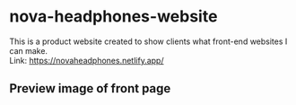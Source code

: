 # nova-headphones-website
This is a product website created to show clients what front-end websites I can make.
<br>Link: https://novaheadphones.netlify.app/

## Preview image of front page

